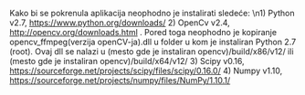 Kako bi se pokrenula aplikacija neophodno je instalirati sledeće: 
\n1) Python v2.7, https://www.python.org/downloads/ 
2) OpenCv v2.4, http://opencv.org/downloads.html . Pored toga neophodno je kopiranje opencv_ffmpeg(verzija openCV-ja).dll u folder u kom je instaliran Python 2.7 (root). Ovaj dll se nalazi u (mesto gde je instaliran opencv)/build/x86/v12/ ili (mesto gde je instaliran opencv)/build/x64/v12/ 
3) Scipy v0.16, https://sourceforge.net/projects/scipy/files/scipy/0.16.0/ 
4) Numpy v1.10, https://sourceforge.net/projects/numpy/files/NumPy/1.10.1/ 

